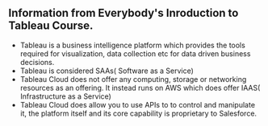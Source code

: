 ## Information from Everybody's Inroduction to Tableau Course.

- Tableau is a business intelligence platform which provides the tools required for visualization, data collection etc for data driven business decisions.
- Tableau is considered SAAs( Software as a Service)
- Tableau Cloud does not offer any computing, storage or networking resources as an offering. It instead runs on AWS which does offer IAAS( Infrastructure as a Service)
- Tableau Cloud does allow you to use APIs to to control and manipulate it, the platform itself and its core capability is proprietary to Salesforce.
